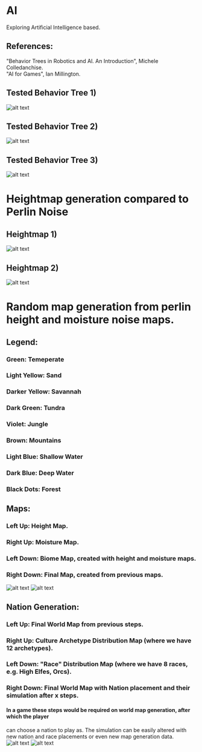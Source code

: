 # AI
Exploring Artificial Intelligence based.

## References: 
"Behavior Trees in Robotics and Al. An Introduction", Michele Colledanchise.  
"AI for Games", Ian Millington.

## Tested Behavior Tree 1)
![alt text](https://github.com/CyberPlaton/AI/blob/master/BT_0.1.png)

## Tested Behavior Tree 2)
![alt text](https://github.com/CyberPlaton/AI/blob/master/BT_0.2.png)

## Tested Behavior Tree 3)
![alt text](https://github.com/CyberPlaton/AI/blob/master/BT_0.3.png)

# Heightmap generation compared to Perlin Noise  
## Heightmap 1)
![alt text](https://github.com/CyberPlaton/AI/blob/master/HeightMaps_1.png)
## Heightmap 2)
![alt text](https://github.com/CyberPlaton/AI/blob/master/HeightMaps_2.png)

# Random map generation from perlin height and moisture noise maps.
## Legend:  
### Green: Temeperate
### Light Yellow: Sand
### Darker Yellow: Savannah
### Dark Green: Tundra
### Violet: Jungle
### Brown: Mountains
### Light Blue: Shallow Water
### Dark Blue: Deep Water
### Black Dots: Forest

## Maps:  
### Left Up: Height Map.
### Right Up: Moisture Map.
### Left Down: Biome Map, created with height and moisture maps.
### Right Down: Final Map, created from previous maps.  
![alt text](https://github.com/CyberPlaton/AI/blob/master/WorldGeneration_1.png)
![alt text](https://github.com/CyberPlaton/AI/blob/master/WorldGeneration_2.png)

## Nation Generation:  
### Left Up: Final World Map from previous steps.  
### Right Up: Culture Archetype Distribution Map (where we have 12 archetypes).  
### Left Down: "Race" Distribution Map (where we have 8 races, e.g. High Elfes, Orcs).  
### Right Down: Final World Map with Nation placement and their simulation after x steps.  
#### In a game these steps would be required on world map generation, after which the player
can choose a nation to play as. The simulation can be easily altered with new nation and race placements or even new map generation data.  
![alt text](https://github.com/CyberPlaton/AI/blob/master/WorldGeneration_3.png)
![alt text](https://github.com/CyberPlaton/AI/blob/master/WorldGeneration_4.png)

